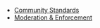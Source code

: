 <!-- _sidebar.md -->
<!-- Template: - [DisplayText](mdfile.md "Title") -->

- [Community Standards](standards.md "Community Standards Guide")
- [Moderation & Enforcement](enforcement.md "Moderation & Enforcement Playbook")